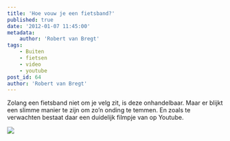 ```yaml
---
title: 'Hoe vouw je een fietsband?'
published: true
date: '2012-01-07 11:45:00'
metadata:
    author: 'Robert van Bregt'
tags:
    - Buiten
    - fietsen
    - video
    - youtube
post_id: 64
author: 'Robert van Bregt'
---
```


Zolang een fietsband niet om je velg zit, is deze onhandelbaar. Maar er blijkt een slimme manier te zijn om zo’n onding te temmen. En zoals te verwachten bestaat daar een duidelijk filmpje van op Youtube.
 
 ![](https://youtu.be/5uxjvBAHAWg)

 